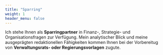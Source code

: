 ```yaml
---
title: "Sparring"
weight: 1
header_menu: false
---
```


Ich stehe Ihnen als **Sparringpartner** in Finanz-, Strategie- und Organisationsfragen zur Verfügung. Mein analytischer Blick und meine ausgeprägten redaktionellen Fähigkeiten kommen Ihnen bei der Vorbereitug von **Verwaltungsrats- oder Regierungsvorlagen** zugute.
